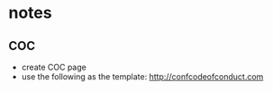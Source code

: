 # notes

## COC

- create COC page
- use the following as the template: <http://confcodeofconduct.com>
